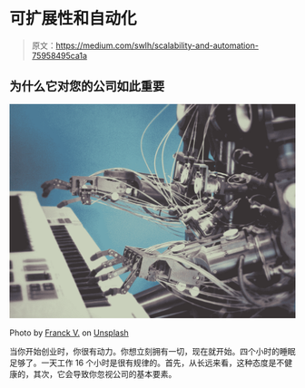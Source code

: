 # 可扩展性和自动化

> 原文：<https://medium.com/swlh/scalability-and-automation-75958495ca1a>

## 为什么它对您的公司如此重要

![](img/d4c35a11decd5a6ca9910dde8fc57185.png)

Photo by [Franck V.](https://unsplash.com/@franckinjapan?utm_source=medium&utm_medium=referral) on [Unsplash](https://unsplash.com?utm_source=medium&utm_medium=referral)

当你开始创业时，你很有动力。你想立刻拥有一切，现在就开始。四个小时的睡眠足够了。一天工作 16 个小时是很有规律的。首先，从长远来看，这种态度是不健康的，其次，它会导致你忽视公司的基本要素。